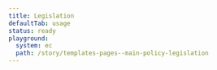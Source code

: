 ```yaml
---
title: Legislation
defaultTab: usage
status: ready
playground:
  system: ec
  path: /story/templates-pages--main-policy-legislation
---
```

